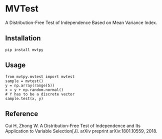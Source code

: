 # MVTest
A Distribution-Free Test of Independence Based on Mean Variance Index.

## Installation

    pip install mvtpy
    
## Usage

    from mvtpy.mvtest import mvtest
    sample = mvtest()
    y = np.array(range(5))
    x = y + np.random.normal()
    # Y has to be a discrete vector
    sample.test(x, y)
    
## Reference

Cui H, Zhong W. A Distribution-Free Test of Independence and Its Application to Variable Selection[J]. arXiv preprint arXiv:1801.10559, 2018.


